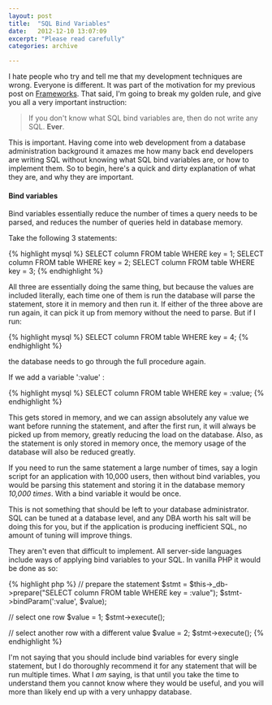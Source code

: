 ```yaml
---
layout: post
title:  "SQL Bind Variables"
date:   2012-12-10 13:07:09
excerpt: "Please read carefully"
categories: archive

---
```


I hate people who try and tell me that my development techniques are wrong. Everyone is different. It was part of the motivation for my previous post on [ Frameworks](http://molovo.co.uk/blog/frameworks). That said, I'm going to break my golden rule, and give you all a very important instruction:

> If you don't know what SQL bind variables are, then do not write any SQL. **Ever**.

This is important. Having come into web development from a database administration background it amazes me how many back end developers are writing SQL without knowing what SQL bind variables are, or how to implement them. So to begin, here's a quick and dirty explanation of what they are, and why they are important.

#### Bind variables

Bind variables essentially reduce the number of times a query needs to be parsed, and reduces the number of queries held in database memory.

Take the following 3 statements:

{% highlight mysql %}
SELECT column FROM table WHERE key = 1;
SELECT column FROM table WHERE key = 2;
SELECT column FROM table WHERE key = 3;
{% endhighlight %}

All three are essentially doing the same thing, but because the values are included literally, each time one of them is run the database will parse the statement, store it in memory and then run it. If either of the three above are run again, it can pick it up from memory without the need to parse. But if I run:

{% highlight mysql %}
SELECT column FROM table WHERE key = 4;
{% endhighlight %}

the database needs to go through the full procedure again.

If we add a variable ':value' :

{% highlight mysql %}
SELECT column FROM table WHERE key = :value;
{% endhighlight %}

This gets stored in memory, and we can assign absolutely any value we want before running the statement, and after the first run, it will always be picked up from memory, greatly reducing the load on the database. Also, as the statement is only stored in memory once, the memory usage of the database will also be reduced greatly.

If you need to run the same statement a large number of times, say a login script for an application with 10,000 users, then without bind variables, you would be parsing this statement and storing it in the database memory *10,000 times*. With a bind variable it would be once.

This is not something that should be left to your database administrator. SQL can be tuned at a database level, and any DBA worth his salt will be doing this for you, but if the application is producing inefficient SQL, no amount of tuning will improve things.

They aren't even that difficult to implement. All server-side languages include ways of applying bind variables to your SQL. In vanilla PHP it would be done as so:

{% highlight php %}
// prepare the statement
$stmt = $this->_db->prepare("SELECT column FROM table WHERE key = :value");
$stmt->bindParam(':value', $value);

// select one row
$value = 1;
$stmt->execute();

// select another row with a different value
$value = 2;
$stmt->execute();
{% endhighlight %}

I'm not saying that you should include bind variables for every single statement, but I do thoroughly recommend it for any statement that will be run multiple times. What I *am* saying, is that until you take the time to understand them you cannot know where they would be useful, and you will more than likely end up with a very unhappy database.